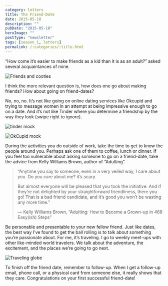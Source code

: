 ```yaml
---
category: letters
title: The Friend-Date
date: 2015-05-18
description: ""
pubDate: "2015-05-18"
heroImage: ""
postType: "newsletter"
tags: [season_1, letters]
permalink: /:categories/:title.html
---
```




“How come it’s easier to make friends as a kid than it is as an adult?” asked several acquaintances of mine.

![Friends and cooties](http://gallery.tinyletterapp.com/b7acb1dd09358f1ed19f16a562a005fc08d42511/images/c5952b67-d2f3-4915-b1a2-c74bfce09072.jpg)

I think the more relevant question is, how does one go about making friends? How about going on friend-dates?

No, no, no. It’s not like going on online dating services like Okcupid and trying to message women in an attempt at being impressive enough to go on a date. And it’s not like Tinder where you determine a friendship by the way they look (swipe right to ignore).

![tinder mock](http://gallery.tinyletterapp.com/b7acb1dd09358f1ed19f16a562a005fc08d42511/images/c4954514-b3b3-4391-ac22-b4cc6fc3aabd.jpg)

![OkCupid mock](http://gallery.tinyletterapp.com/b7acb1dd09358f1ed19f16a562a005fc08d42511/images/479a9d98-d1b7-415e-90db-2fbb53ac332d.jpg)

During the activities you do outside of work, take the time to get to know the people around you. Perhaps ask one of them to coffee, lunch or dinner. If you feel too vulnerable about asking someone to go on a friend-date, take the advice from Kelly Williams Brown, author of “Adulting”.

> “Anytime you say to someone, even in a very veiled way, I care about you. Do you care about me? it’s scary.
>
> But almost everyone will be pleased that you took the initiative. And if they’re not delighted by your straightforward friendliness, there you go! That is a bad friend candidate, and it’s good you won’t be wasting any more time.”
>
> — Kelly Williams Brown, “Adulting: How to Become a Grown-up in 468 Easy(ish) Steps”

Be personable and presentable to your new fellow friend. Just like dates, the best way I’ve found to get the ball rolling is to talk about something you’re passionate about. For me, it’s traveling. I go to weekly meet-ups with other like-minded world travelers. We talk about the adventure, the excitement, and the places we’re going to go next.

![Traveling globe](http://gallery.tinyletterapp.com/b7acb1dd09358f1ed19f16a562a005fc08d42511/images/61bbd5a4-3100-482f-9499-202576667d5f.jpg)

To finish off the friend date, remember to follow-up. When I get a follow-up email, phone call, or a physical card from someone else, it really shows that they care. Congratulations on your first successful friend-date!  
